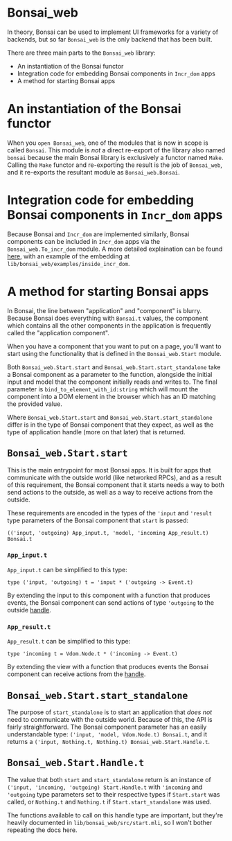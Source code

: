 # Bonsai_web

In theory, Bonsai can be used to implement UI frameworks for a variety of
backends, but so far `Bonsai_web` is the only backend that has been built.

There are three main parts to the `Bonsai_web` library:

- An instantiation of the Bonsai functor
- Integration code for embedding Bonsai components in `Incr_dom` apps
- A method for starting Bonsai apps

# An instantiation of the Bonsai functor

When you `open Bonsai_web`, one of the modules that is now in scope is called
`Bonsai`.  This module is _not_ a direct re-export of the library also named
`bonsai` because the main Bonsai library is exclusively a functor named `Make`.
Calling the `Make` functor and re-exporting the result is the job of
`Bonsai_web`, and it re-exports the resultant module as `Bonsai_web.Bonsai`.

# Integration code for embedding Bonsai components in `Incr_dom` apps

Because Bonsai and `Incr_dom` are implemented similarly, Bonsai components can
be included in `Incr_dom` apps via the `Bonsai_web.To_incr_dom` module.  A more
detailed explaination can be found [here](./inside_incr_dom.md), with an example
of the embedding at `lib/bonsai_web/examples/inside_incr_dom`.

# A method for starting Bonsai apps

In Bonsai, the line between "application" and "component" is blurry.  Because
Bonsai does everything with `Bonsai.t` values, the component which contains all
the other components in the application is frequently called the "application
component".

When you have a component that you want to put on a page, you'll want to
start using the functionality that is defined in the `Bonsai_web.Start`
module.

Both `Bonsai_web.Start.start` and `Bonsai_web.Start.start_standalone` take
a Bonsai component as a parameter to the function, alongside the initial
input and model that the component initially reads and writes to.  The final
parameter is `bind_to_element_with_id:string` which will mount the component
into a DOM element in the browser which has an ID matching the provided value.

Where `Bonsai_web.Start.start` and `Bonsai_web.Start.start_standalone` differ
is in the type of Bonsai component that they expect, as well as the type of
application handle (more on that later) that is returned.

## <tt> Bonsai\_web.Start.start </tt>

This is the main entrypoint for most Bonsai apps.  It is built for apps that
communicate with the outside world (like networked RPCs), and as a result of
this requirement, the Bonsai component that it starts needs a way to both send
actions to the outside, as well as a way to receive actions from the outside.

These requirements are encoded in the types of the `'input` and `'result`
type parameters of the Bonsai component that `start` is passed:

```
(('input, 'outgoing) App_input.t, 'model, 'incoming App_result.t) Bonsai.t
```

### `App_input.t`

`App_input.t` can be simplified to this type:

```
type ('input, 'outgoing) t = 'input * ('outgoing -> Event.t)
```

By extending the input to this component with a function that produces events,
the Bonsai component can send actions of type `'outgoing` to the outside
[handle](#bonsai_web.start.handle.t).


### `App_result.t`
`App_result.t` can be simplified to this type:

```
type 'incoming t = Vdom.Node.t * ('incoming -> Event.t)
```

By extending the view with a function that produces events the Bonsai
component can receive actions from the [handle](#bonsai_web.start.handle.t).

## <tt> Bonsai\_web.Start.start\_standalone </tt>

The purpose of `start_standalone` is to start an application that _does not_
need to communicate with the outside world.  Because of this, the API is fairly
straightforward.  The Bonsai component parameter has an easily understandable
type: `('input, 'model, Vdom.Node.t) Bonsai.t`, and it returns a
`('input, Nothing.t, Nothing.t) Bonsai_web.Start.Handle.t`.

## <tt> Bonsai\_web.Start.Handle.t </tt>

The value that both `start` and `start_standalone` return is an instance of
`('input, 'incoming, 'outgoing) Start.Handle.t` with `'incoming` and
`'outgoing` type parameters set to their respective types if `Start.start` was
called, or `Nothing.t` and `Nothing.t` if `Start.start_standalone` was used.

The functions available to call on this handle type are important, but they're
heavily documented in `lib/bonsai_web/src/start.mli`, so I won't bother
repeating the docs here.
